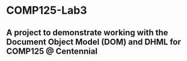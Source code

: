 # COMP125-Lab3

## A project to demonstrate working with the Document Object Model (DOM) and DHML for COMP125 @ Centennial

